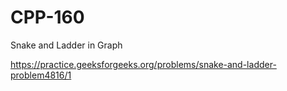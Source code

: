 # CPP-160
Snake and Ladder in Graph






https://practice.geeksforgeeks.org/problems/snake-and-ladder-problem4816/1
